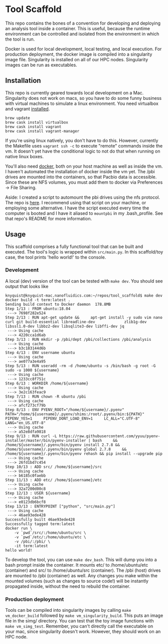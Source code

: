 # Tool Scaffold

This repo contains the bones of a convention for developing and deploying an analysis tool
inside a container. This is useful, because the runtime environment can be controlled and
isolated from the environment in which the tool is run.

Docker is used for local development, local testing, and local execution. For production deployment,
the docker image is compiled into a singularity image file. Singularity is installed on all of our
HPC nodes. Singularity images can be run as executables.

## Installation

This repo is currently geared towards local development on a Mac. Singularity does not work on macs, so
you have to do some funny business with virtual machines to simulate a linux environment.
You need virtualbox and vagrant [installed](https://sourabhbajaj.com/mac-setup/Vagrant/README.html).
```aidl
brew update
brew cask install virtualbox
brew cask install vagrant
brew cask install vagrant-manager 
``` 

If you're using linux natively, you don't have to do this. However, currently the Makefile uses
`vagrant ssh -c` to execute "remote" commands inside the vm. It doesn't yet have the conditional logic
to not do that when running on native linux boxes.

You'll also need [docker](https://docs.docker.com/docker-for-mac/install/), both on your host machine as 
well as inside the vm. I haven't automated the installation of docker inside the vm yet. The /pbi drives
are mounted into the containers, so that Pacbio data is accessible. Since these are NFS volumes, you must
add them to docker via Preferences -> File Sharing.

Aside: I created a script to automount the pbi drives using the nfs protocol. The repo is 
[here](http://bitbucket.pacificbiosciences.com:7990/users/knyquist/repos/mountpbidrives/browse). I
recommend using that script on your machine, or employing some alternative. I have the script executed
every time the computer is booted and I have it aliased to `mountpbi` in my .bash_profile. See that repo's
README for more information.

## Usage

This scaffold comprises a fully functional tool that can be built and executed. The tool's logic is wrapped
within `src/main.py`. In this scaffold/toy case, the tool prints 'hello world!' to the console.

### Development

A local (dev) version of the tool can be tested with `make dev`. You should see output that looks like
```aidl
knyquist@knyquist-mac.nanofluidics.com:~/repos/tool_scaffold$ make dev
docker build -t term:latest .
Sending build context to Docker daemon  178.8MB
Step 1/13 : FROM ubuntu:18.04
 ---> 7698f282e524
Step 2/13 : RUN apt-get update &&     apt-get install -y sudo vim nano curl git build-essential libreadline-dev             zlib1g-dev libssl1.0-dev libbz2-dev libsqlite3-dev libffi-dev jq
 ---> Using cache
 ---> 4220cca1d6ab
Step 3/13 : RUN mkdir -p /pbi/dept /pbi/collections /pbi/analysis
 ---> Using cache
 ---> b3c183144d6b
Step 4/13 : ENV username ubuntu
 ---> Using cache
 ---> ae077a3e4a95
Step 5/13 : RUN useradd -rm -d /home/ubuntu -s /bin/bash -g root -G sudo -u 1000 ${username}
 ---> Using cache
 ---> 1233cc8f751c
Step 6/13 : WORKDIR /home/${username}
 ---> Using cache
 ---> 3e2c163feac9
Step 7/13 : RUN chown -R ubuntu /pbi
 ---> Using cache
 ---> afcf273cf79b
Step 8/13 : ENV PYENV_ROOT="/home/${username}/.pyenv"     PATH="/home/${username}/.pyenv/shims:/root/.pyenv/bin:${PATH}"     PIPENV_YES=1     PIPENV_DONT_LOAD_ENV=1     LC_ALL="C.UTF-8"     LANG="en_US.UTF-8"
 ---> Using cache
 ---> a52e8dfa9818
Step 9/13 : RUN curl -L https://raw.githubusercontent.com/yyuu/pyenv-installer/master/bin/pyenv-installer | bash     && /home/${username}/.pyenv/bin/pyenv install 2.7.8 && /home/${username}/.pyenv/bin/pyenv global 2.7.8     && /home/${username}/.pyenv/bin/pyenv rehash && pip install --upgrade pip
 ---> Using cache
 ---> 26fd1bd7c454
Step 10/13 : ADD src/ /home/${username}/src
 ---> Using cache
 ---> b6185c0faebb
Step 11/13 : ADD etc/ /home/${username}/etc
 ---> Using cache
 ---> 32a7200d00c8
Step 12/13 : USER ${username}
 ---> Using cache
 ---> e0123db6bcf8
Step 13/13 : ENTRYPOINT ["python", "src/main.py"]
 ---> Using cache
 ---> 46ae93ede428
Successfully built 46ae93ede428
Successfully tagged term:latest
docker run \
	-v `pwd`/src/:/home/ubuntu/src \
    -v `pwd`/etc/:/home/ubuntu/etc \
    -v /pbi/:/pbi/ \
    -it term:latest
hello world!
```
To develop the tool, you can use `make dev_bash`. This will dump you into a bash prompt inside the
container. It mounts etc/ to /home/ubuntu/etc (container) and src/ to /home/ubuntu/src (container). 
The /pbi (host) drives are mounted to /pbi (container) as well. Any changes you make within the
mounted volumes (such as changes to source code!) will be instantly propagated inside, without the need
to rebuild the container. 

### Production deployment

Tools can be compiled into singularity images by calling `make vm_docker_build` followed by 
`make vm_singularity_build`. This puts an image file in the simg/ directory. You can test that the toy
image functions with `make vm_simg_test`. Remember, you can't directly call the executable on your mac,
since singularity doesn't work. However, they should work on an HPC node.
